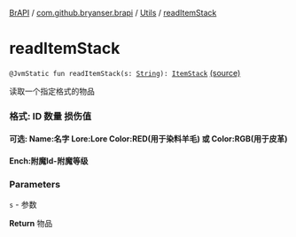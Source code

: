 [BrAPI](../../index.md) / [com.github.bryanser.brapi](../index.md) / [Utils](index.md) / [readItemStack](./read-item-stack.md)

# readItemStack

`@JvmStatic fun readItemStack(s: `[`String`](https://kotlinlang.org/api/latest/jvm/stdlib/kotlin/-string/index.html)`): `[`ItemStack`](https://hub.spigotmc.org/javadocs/spigot/org/bukkit/inventory/ItemStack.html) [(source)](https://github.com/BryanSer/BrAPI/raw/ver-kotlin/src/main/kotlin/com/github/bryanser/brapi/Utils.kt#L190)

读取一个指定格式的物品

### 格式: ID 数量 损伤值

#### 可选: Name:名字 Lore:Lore Color:RED(用于染料羊毛) 或 Color:RGB(用于皮革)

#### Ench:附魔Id-附魔等级

### Parameters

`s` - 参数

**Return**
物品

